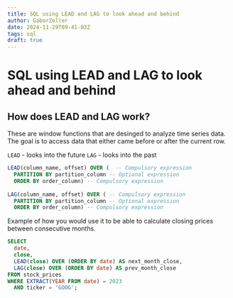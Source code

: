 ```yaml
---
title: SQL using LEAD and LAG to look ahead and behind
author: GaborZeller
date: 2024-11-29T09-41-03Z
tags: sql
draft: true
---
```


# SQL using LEAD and LAG to look ahead and behind

## How does LEAD and LAG work?

These are window functions that are desinged to analyze time series data. The goal is to access data that either came before or after the current row.

`LEAD` - looks into the future
`LAG` - looks into the past

```sql
LEAD(column_name, offset) OVER (  -- Compulsory expression
  PARTITION BY partition_column -- Optional expression
  ORDER BY order_column) -- Compulsory expression
  
LAG(column_name, offset) OVER ( -- Compulsory expression
  PARTITION BY partition_column -- Optional expression
  ORDER BY order_column) -- Compulsory expression
```

Example of how you would use it to be able to calculate closing prices between consecutive months.

```sql
SELECT
  date,
  close,
  LEAD(close) OVER (ORDER BY date) AS next_month_close,
  LAG(close) OVER (ORDER BY date) AS prev_month_close
FROM stock_prices
WHERE EXTRACT(YEAR FROM date) = 2023
  AND ticker = 'GOOG';
```



